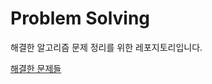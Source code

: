 # Problem Solving
해결한 알고리즘 문제 정리를 위한 레포지토리입니다.

[해결한 문제들](https://github.com/minsoo0715/ProblemSolving/issues)

